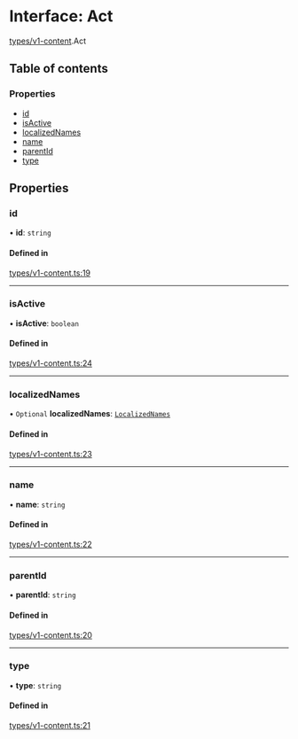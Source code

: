 # Interface: Act

[types/v1-content](../modules/types_v1_content.md).Act

## Table of contents

### Properties

- [id](types_v1_content.Act.md#id)
- [isActive](types_v1_content.Act.md#isactive)
- [localizedNames](types_v1_content.Act.md#localizednames)
- [name](types_v1_content.Act.md#name)
- [parentId](types_v1_content.Act.md#parentid)
- [type](types_v1_content.Act.md#type)

## Properties

### id

• **id**: `string`

#### Defined in

[types/v1-content.ts:19](https://github.com/jameslinimk/unofficial-valorant-api/blob/fe67431/package/src/types/v1-content.ts#L19)

___

### isActive

• **isActive**: `boolean`

#### Defined in

[types/v1-content.ts:24](https://github.com/jameslinimk/unofficial-valorant-api/blob/fe67431/package/src/types/v1-content.ts#L24)

___

### localizedNames

• `Optional` **localizedNames**: [`LocalizedNames`](../modules/types_v1_content.md#localizednames)

#### Defined in

[types/v1-content.ts:23](https://github.com/jameslinimk/unofficial-valorant-api/blob/fe67431/package/src/types/v1-content.ts#L23)

___

### name

• **name**: `string`

#### Defined in

[types/v1-content.ts:22](https://github.com/jameslinimk/unofficial-valorant-api/blob/fe67431/package/src/types/v1-content.ts#L22)

___

### parentId

• **parentId**: `string`

#### Defined in

[types/v1-content.ts:20](https://github.com/jameslinimk/unofficial-valorant-api/blob/fe67431/package/src/types/v1-content.ts#L20)

___

### type

• **type**: `string`

#### Defined in

[types/v1-content.ts:21](https://github.com/jameslinimk/unofficial-valorant-api/blob/fe67431/package/src/types/v1-content.ts#L21)
